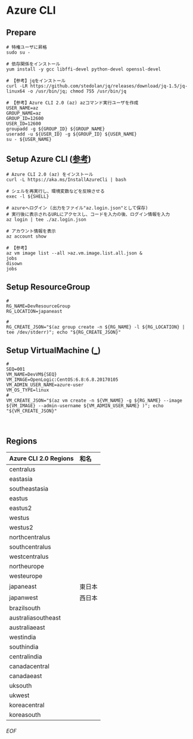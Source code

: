 # Azure CLI

## Prepare

    # 特権ユーザに昇格
    sudo su -
    
    # 依存関係をインストール
    yum install -y gcc libffi-devel python-devel openssl-devel
    
    # 【参考】jqをインストール
    curl -LR https://github.com/stedolan/jq/releases/download/jq-1.5/jq-linux64 -o /usr/bin/jq; chmod 755 /usr/bin/jq
    
    # 【参考】Azure CLI 2.0 (az) azコマンド実行ユーザを作成
    USER_NAME=az
    GROUP_NAME=az
    GROUP_ID=12600
    USER_ID=12600
    groupadd -g ${GROUP_ID} ${GROUP_NAME}
    useradd -u ${USER_ID} -g ${GROUP_ID} ${USER_NAME}
    su - ${USER_NAME}


## Setup Azure CLI ([参考](https://docs.microsoft.com/en-us/cli/azure/get-started-with-azure-cli))

    # Azure CLI 2.0 (az) をインストール
    curl -L https://aka.ms/InstallAzureCli | bash
    
    # シェルを再実行し、環境変数などを反映させる
    exec -l ${SHELL}
    
    # azureへログイン (出力をファイル"az.login.json"として保存)
    # 実行後に表示されるURLにアクセスし、コードを入力の後、ログイン情報を入力
    az login | tee ./az.login.json
    
    # アカウント情報を表示
    az account show
    
    # 【参考】
    az vm image list --all >az.vm.image.list.all.json &
    jobs
    disown
    jobs
    
## Setup ResourceGroup
    
    # 
    RG_NAME=DevResourceGroup
    RG_LOCATION=japaneast
    
    # 
    RG_CREATE_JSON="$(az group create -n ${RG_NAME} -l ${RG_LOCATION} | tee /dev/stderr)"; echo "${RG_CREATE_JSON}"
    
    
## Setup VirtualMachine ([_](https://docs.microsoft.com/ja-jp/azure/virtual-machines/virtual-machines-linux-create-cli-complete))
    
    # 
    SEQ=001
    VM_NAME=DevVM${SEQ}
    VM_IMAGE=OpenLogic:CentOS:6.8:6.8.20170105
    VM_ADMIN_USER_NAME=azure-user
    VM_OS_TYPE=linux
    # 
    VM_CREATE_JSON="$(az vm create -n ${VM_NAME} -g ${RG_NAME} --image ${VM_IMAGE} --admin-username ${VM_ADMIN_USER_NAME} )"; echo "${VM_CREATE_JSON}"
    
    
    
    
    
    
    
    
    
## Regions
|Azure CLI 2.0 Regions|和名|
|:--|:--|
|centralus||
|eastasia||
|southeastasia||
|eastus||
|eastus2||
|westus||
|westus2||
|northcentralus||
|southcentralus||
|westcentralus||
|northeurope||
|westeurope||
|japaneast|東日本|
|japanwest|西日本|
|brazilsouth||
|australiasoutheast||
|australiaeast||
|westindia||
|southindia||
|centralindia||
|canadacentral||
|canadaeast||
|uksouth||
|ukwest||
|koreacentral||
|koreasouth||


###### EOF
